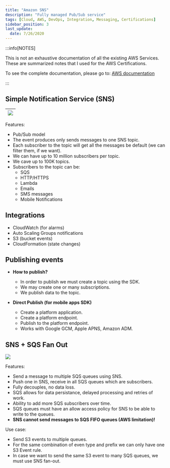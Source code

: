 ```yaml
---
title: "Amazon SNS"
description: "Fully managed Pub/Sub service"
tags: [Cloud, AWS, DevOps, Integration, Messaging, Certifications]
sidebar_position: 3
last_update:
  date: 7/26/2020
---
```



:::info[NOTES]

This is not an exhaustive documentation of all the existing AWS Services. These are summarized notes that I used for the AWS Certifications.

To see the complete documentation, please go to: [AWS documentation](https://docs.aws.amazon.com/)

:::




## Simple Notification Service (SNS)

<div class="img-center"> 

|![](/img/docs/aws-snssss.png)|
|-|

</div>

Features:

- Pub/Sub model
- The event produces only sends messages to one SNS topic.
- Each subscriber to the topic will get all the messages be default (we can filter them, if we want).
- We can have up to 10 million subscribers per topic.
- We cave up to 100K topics.
- Subscribers to the topic can be:
    - SQS
    - HTTP/HTTPS
    - Lambda
    - Emails
    - SMS messages
    - Mobile Notifications

## Integrations 

- CloudWatch (for alarms)
- Auto Scaling Groups notifications
- S3 (bucket events)
- CloudFormation (state changes)

   


## Publishing events 

- **How to publish?**

    - In order to publish we must create a topic using the SDK.
    - We may create one or many subscriptions.
    - We publish data to the topic.

- **Direct Publish (for mobile apps SDK)**

    - Create a platform application.
    - Create a platform endpoint.
    - Publish to the platform endpoint.
    - Works with Google GCM, Apple APNS, Amazon ADM.

   

## SNS + SQS Fan Out

<div class="img-center">

![](/img/docs/aws-sns-sqssss.png)

</div>

Features:

- Send a message to multiple SQS queues using SNS.
- Push one in SNS, receive in all SQS queues which are subscribers.
- Fully decouples, no data loss.
- SQS allows for data persistance, delayed processing and retries of work.
- Ability to add more SQS subscribers over time.
- SQS queues must have an allow access policy for SNS to be able to write to the queues.
- **SNS cannot send messages to SQS FIFO queues (AWS limitation)!**

Use case:

- Send S3 events to multiple queues.
- For the same combination of even type and prefix we can only have one S3 Event rule.
- In case we want to send the same S3 event to many SQS queues, we must use SNS fan-out.


   